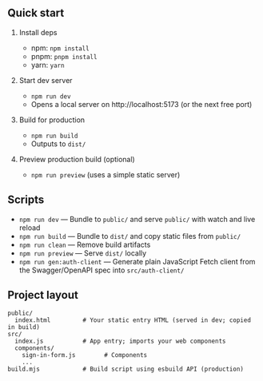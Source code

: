 ## Quick start
1. Install deps
   - npm: `npm install`
   - pnpm: `pnpm install`
   - yarn: `yarn`

2. Start dev server
   - `npm run dev`
   - Opens a local server on http://localhost:5173 (or the next free port)

3. Build for production
   - `npm run build`
   - Outputs to `dist/`

4. Preview production build (optional)
   - `npm run preview` (uses a simple static server)

## Scripts
- `npm run dev` — Bundle to `public/` and serve `public/` with watch and live reload
- `npm run build` — Bundle to `dist/` and copy static files from `public/`
- `npm run clean` — Remove build artifacts
- `npm run preview` — Serve `dist/` locally
- `npm run gen:auth-client` — Generate plain JavaScript Fetch client from the Swagger/OpenAPI spec into `src/auth-client/`

## Project layout
```
public/
  index.html         # Your static entry HTML (served in dev; copied in build)
src/
  index.js           # App entry; imports your web components
  components/
    sign-in-form.js        # Components
    ...
build.mjs            # Build script using esbuild API (production)
```